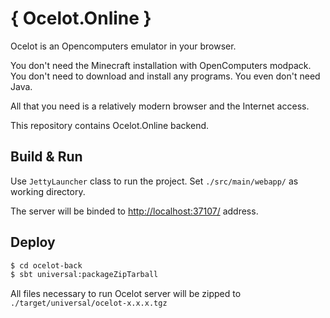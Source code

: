 # { Ocelot.Online }
Ocelot is an Opencomputers emulator in your browser.

You don't need the Minecraft installation with OpenComputers modpack. You don't need to download and install any programs. You even don't need Java.

All that you need is a relatively modern browser and the Internet access.

This repository contains Ocelot.Online backend.

## Build & Run

Use `JettyLauncher` class to run the project. Set `./src/main/webapp/` as working directory.

The server will be binded to [http://localhost:37107/](http://localhost:37107/) address.

## Deploy

```sh
$ cd ocelot-back
$ sbt universal:packageZipTarball
```

All files necessary to run Ocelot server will be zipped to `./target/universal/ocelot-x.x.x.tgz`
